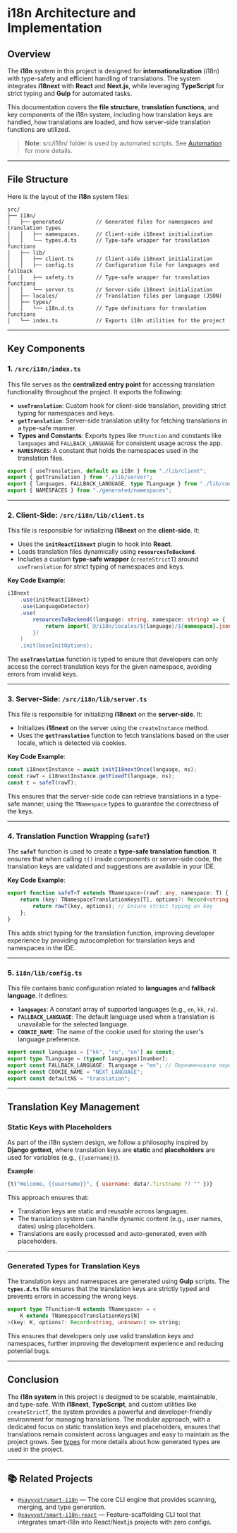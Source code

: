 # i18n Architecture and Implementation

## Overview

The **i18n** system in this project is designed for **internationalization** (i18n) with type-safety and efficient handling of translations. The system integrates **i18next** with **React** and **Next.js**, while leveraging **TypeScript** for strict typing and **Gulp** for automated tasks.

This documentation covers the **file structure**, **translation functions**, and key components of the i18n system, including how translation keys are handled, how translations are loaded, and how server-side translation functions are utilized.

> **Note**: src/i18n/ folder is used by automated scripts. See [Automation](./automation.md) for more details.
---

## **File Structure**

Here is the layout of the **i18n** system files:

```plaintext
src/
├── i18n/
│   ├── generated/          // Generated files for namespaces and translation types
│   │   ├── namespaces.     // Client-side i18next initialization
│   │   └── types.d.ts      // Type-safe wrapper for translation functions
│   ├── lib/
│   │   ├── client.ts       // Client-side i18next initialization
│   │   ├── config.ts       // Configuration file for languages and fallback
│   │   ├── safety.ts       // Type-safe wrapper for translation functions
│   │   └── server.ts       // Server-side i18next initialization
│   ├── locales/            // Translation files per language (JSON)
│   ├── types/
│   │   └── i18n.d.ts       // Type definitions for translation functions
│   └── index.ts            // Exports i18n utilities for the project
```

---

## **Key Components**

### **1. `/src/i18n/index.ts`**

This file serves as the **centralized entry point** for accessing translation functionality throughout the project. It exports the following:

* **`useTranslation`**: Custom hook for client-side translation, providing strict typing for namespaces and keys.
* **`getTranslation`**: Server-side translation utility for fetching translations in a type-safe manner.
* **Types and Constants**: Exports types like `TFunction` and constants like `languages` and `FALLBACK_LANGUAGE` for consistent usage across the app.
* **`NAMESPACES`**: A constant that holds the namespaces used in the translation files.

```ts
export { useTranslation, default as i18n } from "./lib/client";
export { getTranslation } from "./lib/server";
export { languages, FALLBACK_LANGUAGE, type TLanguage } from "./lib/config";
export { NAMESPACES } from "./generated/namespaces";
```

---

### **2. Client-Side: `/src/i18n/lib/client.ts`**

This file is responsible for initializing **i18next** on the **client-side**. It:

* Uses the **`initReactI18next`** plugin to hook into **React**.
* Loads translation files dynamically using **`resourcesToBackend`**.
* Includes a custom **type-safe wrapper** (`createStrictT`) around `useTranslation` for strict typing of namespaces and keys.

**Key Code Example**:

```ts
i18next
    .use(initReactI18next)
    .use(LanguageDetector)
    .use(
        resourcesToBackend((language: string, namespace: string) => {
            return import(`@/i18n/locales/${language}/${namespace}.json`);
        })
    )
    .init(baseInitOptions);
```

The **`useTranslation`** function is typed to ensure that developers can only access the correct translation keys for the given namespace, avoiding errors from invalid keys.

---

### **3. Server-Side: `/src/i18n/lib/server.ts`**

This file is responsible for initializing **i18next** on the **server-side**. It:

* Initializes **i18next** on the server using the `createInstance` method.
* Uses the **`getTranslation`** function to fetch translations based on the user locale, which is detected via cookies.

**Key Code Example**:

```ts
const i18nextInstance = await initI18nextOnce(language, ns);
const rawT = i18nextInstance.getFixedT(language, ns);
const t = safeT(rawT);
```

This ensures that the server-side code can retrieve translations in a type-safe manner, using the `TNamespace` types to guarantee the correctness of the keys.

---

### **4. Translation Function Wrapping (`safeT`)**

The **`safeT`** function is used to create a **type-safe translation function**. It ensures that when calling `t()` inside components or server-side code, the translation keys are validated and suggestions are available in your IDE.

**Key Code Example**:

```ts
export function safeT<T extends TNamespace>(rawT: any, namespace: T) {
    return (key: TNamespaceTranslationKeys[T], options?: Record<string, unknown>) => {
        return rawT(key, options); // Ensure strict typing on key
    };
}
```

This adds strict typing for the translation function, improving developer experience by providing autocompletion for translation keys and namespaces in the IDE.

---

### **5. `i18n/lib/config.ts`**

This file contains basic configuration related to **languages** and **fallback language**. It defines:

* **`languages`**: A constant array of supported languages (e.g., `en`, `kk`, `ru`).
* **`FALLBACK_LANGUAGE`**: The default language used when a translation is unavailable for the selected language.
* **`COOKIE_NAME`**: The name of the cookie used for storing the user's language preference.

```ts
export const languages = ["kk", "ru", "en"] as const;
export type TLanguage = (typeof languages)[number];
export const FALLBACK_LANGUAGE: TLanguage = "en"; // Переименовали переменную
export const COOKIE_NAME = "NEXT_LANGUAGE";
export const defaultNS = "translation";
```

---

## **Translation Key Management**

### **Static Keys with Placeholders**

As part of the i18n system design, we follow a philosophy inspired by **Django gettext**, where translation keys are **static** and **placeholders** are used for variables (e.g., `{{username}}`).

**Example**:

```js
{t("Welcome, {{username}}", { username: data?.firstname ?? "" })}
```

This approach ensures that:

* Translation keys are static and reusable across languages.
* The translation system can handle dynamic content (e.g., user names, dates) using placeholders.
* Translations are easily processed and auto-generated, even with placeholders.

---

### **Generated Types for Translation Keys**

The translation keys and namespaces are generated using **Gulp** scripts. The **`types.d.ts`** file ensures that the translation keys are strictly typed and prevents errors in accessing the wrong keys.

```ts
export type TFunction<N extends TNamespace> = <
    K extends TNamespaceTranslationKeys[N]
>(key: K, options?: Record<string, unknown>) => string;
```

This ensures that developers only use valid translation keys and namespaces, further improving the development experience and reducing potential bugs.

---

## Conclusion

The **i18n system** in this project is designed to be scalable, maintainable, and type-safe. With **i18next**, **TypeScript**, and custom utilities like `createStrictT`, the system provides a powerful and developer-friendly environment for managing translations. The modular approach, with a dedicated focus on static translation keys and placeholders, ensures that translations remain consistent across languages and easy to maintain as the project grows. See [types](./types.md) for more details about how generated types are used in the project.

---

## 📚 Related Projects

* [`@sayyyat/smart-i18n`](https://www.npmjs.com/package/@sayyyat/smart-i18n) — The core CLI engine that provides scanning, merging, and type generation.
* [`@sayyyat/smart-i18n-react`](https://www.npmjs.com/package/@sayyyat/smart-i18n-react) — Feature-scaffolding CLI tool that integrates smart-i18n into React/Next.js projects with zero configs.
